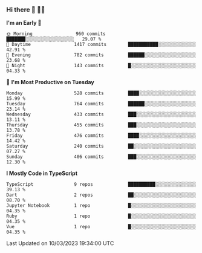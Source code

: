 ### Hi there 👋 🧑‍💻



<!--START_SECTION:waka-->
**I'm an Early 🐤** 

```text
🌞 Morning                960 commits         ███████░░░░░░░░░░░░░░░░░░   29.07 % 
🌆 Daytime                1417 commits        ███████████░░░░░░░░░░░░░░   42.91 % 
🌃 Evening                782 commits         ██████░░░░░░░░░░░░░░░░░░░   23.68 % 
🌙 Night                  143 commits         █░░░░░░░░░░░░░░░░░░░░░░░░   04.33 % 
```
📅 **I'm Most Productive on Tuesday** 

```text
Monday                   528 commits         ████░░░░░░░░░░░░░░░░░░░░░   15.99 % 
Tuesday                  764 commits         ██████░░░░░░░░░░░░░░░░░░░   23.14 % 
Wednesday                433 commits         ███░░░░░░░░░░░░░░░░░░░░░░   13.11 % 
Thursday                 455 commits         ███░░░░░░░░░░░░░░░░░░░░░░   13.78 % 
Friday                   476 commits         ████░░░░░░░░░░░░░░░░░░░░░   14.42 % 
Saturday                 240 commits         ██░░░░░░░░░░░░░░░░░░░░░░░   07.27 % 
Sunday                   406 commits         ███░░░░░░░░░░░░░░░░░░░░░░   12.30 % 
```


**I Mostly Code in TypeScript** 

```text
TypeScript               9 repos             ██████████░░░░░░░░░░░░░░░   39.13 % 
Dart                     2 repos             ██░░░░░░░░░░░░░░░░░░░░░░░   08.70 % 
Jupyter Notebook         1 repo              █░░░░░░░░░░░░░░░░░░░░░░░░   04.35 % 
Ruby                     1 repo              █░░░░░░░░░░░░░░░░░░░░░░░░   04.35 % 
Vue                      1 repo              █░░░░░░░░░░░░░░░░░░░░░░░░   04.35 % 
```




 Last Updated on 10/03/2023 19:34:00 UTC
<!--END_SECTION:waka-->


